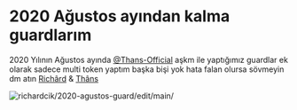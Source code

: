 # 2020 Ağustos ayından kalma guardlarım
2020 Yılının Ağustos ayında [@Thans-Official](https://github.com/Thans-official) aşkm ile yaptığımız guardlar
ek olarak sadece multi token yaptım başka bişi yok
hata falan olursa sövmeyin dm atın [Richârd](https://discord.com/users/744229839137144925) & [Thâns](https://discord.com/users/344463927352229889)

<img src="https://komarev.com/ghpvc/?username=2020-agustos-guard&label=Profil%20Ziyareti&color=blueviolet" alt="richardcik/2020-agustos-guard/edit/main/" /> <p>
